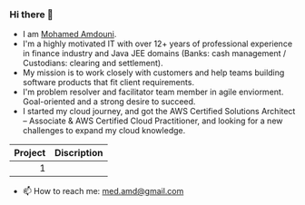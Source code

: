 ### Hi there 👋
- I am [Mohamed Amdouni](https://www.linkedin.com/in/mohamedamdouni/). 
- I'm a highly motivated IT with over 12+ years of professional experience in finance industry and Java JEE domains (Banks: cash management / Custodians: clearing and settlement).
- My mission is to work closely with customers and help teams building software products that fit client requirements.
- I'm problem resolver and facilitator team member in agile enviorment. Goal-oriented and a strong desire to succeed.
- I started my cloud journey, and got the AWS Certified Solutions Architect – Associate & AWS Certified Cloud Practitioner, and looking for a new challenges to expand my cloud knowledge.


| Project | Discription                                          |
|-----:   |------------------------------------------------------|
|     1   |                                                      |

- 📫 How to reach me: med.amd@gmail.com
